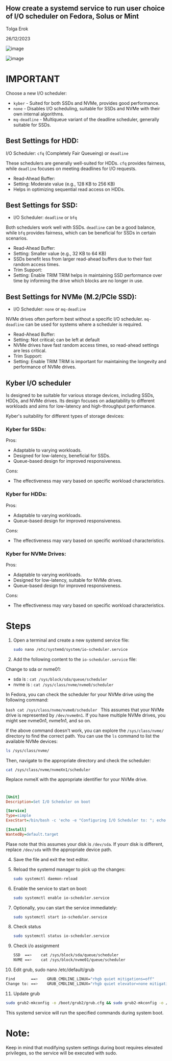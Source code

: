 ## How create a systemd service to run user choice of I/O scheduler on Fedora, Solus or Mint



Tolga Erok

26/12/2023

![image](https://github.com/tolgaerok/tolga-scripts/assets/110285959/7c5c7631-1c4a-4c8b-93ed-5275a8c1e9e6)

![image](https://github.com/tolgaerok/tolga-scripts/assets/110285959/e62aae39-2b2c-4458-8a4a-7d6eddf898a7)

# IMPORTANT
Choose a new I/O scheduler:
- `kyber`         - Suited for both SSDs and NVMe, provides good performance.
- `none`          - Disables I/O scheduling, suitable for SSDs and NVMe with their own internal algorithms.
- `mq-deadline`   - Multiqueue variant of the deadline scheduler, generally suitable for SSDs.

## Best Settings for HDD:
I/O Scheduler: `cfq` (Completely Fair Queueing) or `deadline`

These schedulers are generally well-suited for HDDs. `cfq` provides fairness, while `deadline` focuses on meeting deadlines for I/O requests.

- Read-Ahead Buffer:
- Setting: Moderate value (e.g., 128 KB to 256 KB)
- Helps in optimizing sequential read access on HDDs.

## Best Settings for SSD:
- I/O Scheduler: `deadline` or `bfq`

Both schedulers work well with SSDs. `deadline` can be a good balance, while `bfq` provides fairness, which can be beneficial for SSDs in certain scenarios.

- Read-Ahead Buffer:
- Setting: Smaller value (e.g., 32 KB to 64 KB)
- SSDs benefit less from larger read-ahead buffers due to their fast random access times.
- Trim Support:
- Setting: Enable TRIM
   TRIM helps in maintaining SSD performance over time by informing the drive which blocks are no longer in use.

## Best Settings for NVMe (M.2/PCIe SSD):
- I/O Scheduler: `none` or `mq-deadline`

NVMe drives often perform best without a specific I/O scheduler. `mq-deadline` can be used for systems where a scheduler is required.

- Read-Ahead Buffer:
- Setting: Not critical; can be left at default
- NVMe drives have fast random access times, so read-ahead settings are less critical.
- Trim Support:
- Setting: Enable TRIM
   TRIM is important for maintaining the longevity and performance of NVMe drives.

## Kyber I/O scheduler 
Is designed to be suitable for various storage devices, including SSDs, HDDs, and NVMe drives. Its design focuses on adaptability to different workloads and aims for low-latency and high-throughput performance. 

Kyber's suitability for different types of storage devices:

### Kyber for SSDs:
Pros:

- Adaptable to varying workloads.
- Designed for low-latency, beneficial for SSDs.
- Queue-based design for improved responsiveness.

Cons:

- The effectiveness may vary based on specific workload characteristics.

### Kyber for HDDs:
Pros:

- Adaptable to varying workloads.
- Queue-based design for improved responsiveness.

Cons:

- The effectiveness may vary based on specific workload characteristics.

### Kyber for NVMe Drives:
Pros:

- Adaptable to varying workloads.
- Designed for low-latency, suitable for NVMe drives.
- Queue-based design for improved responsiveness.

Cons:

- The effectiveness may vary based on specific workload characteristics.

# Steps

1. Open a terminal and create a new systemd service file:

   ```bash
   sudo nano /etc/systemd/system/io-scheduler.service
   ```

2. Add the following content to the `io-scheduler.service` file:

Change to sda or nvme01:
  
- sda is    :  `cat /sys/block/sda/queue/scheduler`
- nvme is   :  `cat /sys/class/nvme/nvme0/scheduler`

In Fedora, you can check the scheduler for your NVMe drive using the following command:

``bash
cat /sys/class/nvme/nvme0/scheduler
``
This assumes that your NVMe drive is represented by `/dev/nvme0n1`. If you have multiple NVMe drives, you might see nvme0n1, nvme1n1, and so on.

If the above command doesn't work, you can explore the `/sys/class/nvme/` directory to find the correct path. You can use the `ls` command to list the available NVMe devices:

```bash
ls /sys/class/nvme/
```

Then, navigate to the appropriate directory and check the scheduler:

```bash
cat /sys/class/nvme/nvmeXn1/scheduler
```

Replace nvmeX with the appropriate identifier for your NVMe drive.

# 
   ```ini
   [Unit]
   Description=Set I/O Scheduler on boot

   [Service]
   Type=simple
   ExecStart=/bin/bash -c 'echo -e "Configuring I/O Scheduler to: "; echo "kyber" | sudo tee /sys/block/sda/queue/scheduler; printf "I/O Scheduler has been set to ==>  "; cat /sys/block/sda/queue/scheduler; echo ""'

   [Install]
   WantedBy=default.target
   ```

   Plase note that this assumes your disk is `/dev/sda`. If yourr disk is different, replace `/dev/sda` with the appropriate device path.

4. Save the file and exit the text editor.

5. Reload the systemd manager to pick up the changes:

   ```bash
   sudo systemctl daemon-reload
   ```

6. Enable the service to start on boot:

   ```bash
   sudo systemctl enable io-scheduler.service
   ```

7. Optionally, you can start the service immediately:

   ```bash
   sudo systemctl start io-scheduler.service
   ```

8. Check status
   
   ```bash
   sudo systemctl status io-scheduler.service
   ```

9. Check i/o assignment 
   
   ```bash
   SSD  ==>    cat /sys/block/sda/queue/scheduler
   NVME ==>    cat /sys/block/nvme01/queue/scheduler
   ```

10. Edit grub, sudo nano /etc/default/grub 
  
   ```bash
   Find       ==>    GRUB_CMDLINE_LINUX="rhgb quiet mitigations=off"
   Change to: ==>    GRUB_CMDLINE_LINUX="rhgb quiet elevator=none mitigations=off"
   ```

11. Update grub 
  
   ```bash
   sudo grub2-mkconfig -o /boot/grub2/grub.cfg && sudo grub2-mkconfig -o /boot/efi/EFI/fedora/grub.cfg
   ```

This systemd service will run the specified commands during system boot.

# Note:

Keep in mind that modifying system settings during boot requires elevated privileges, so the service will be executed with sudo.








